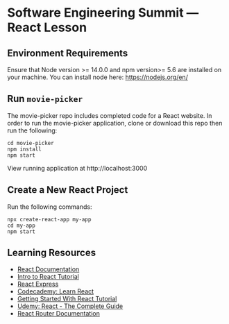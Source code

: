 # Software Engineering Summit — React Lesson

## Environment Requirements
Ensure that Node version >= 14.0.0 and npm version>= 5.6 are installed on your machine. You can install node here: https://nodejs.org/en/

## Run `movie-picker`
The movie-picker repo includes completed code for a React website. In order to run the movie-picker application, clone or download this repo then run the following:

```cd SES-React-Lesson
cd movie-picker
npm install
npm start
```

View running application at http://localhost:3000

## Create a New React Project
Run the following commands:

```
npx create-react-app my-app
cd my-app
npm start
```

## Learning Resources

- [React Documentation](https://reactjs.org/docs/getting-started.html)
- [Intro to React Tutorial](https://reactjs.org/tutorial/tutorial.html)
- [React Express](https://www.react.express/)
- [Codecademy: Learn React](https://www.codecademy.com/learn/react-101)
- [Getting Started With React Tutorial](https://developer.mozilla.org/en-US/docs/Learn/Tools_and_testing/Client-side_JavaScript_frameworks/React_getting_started)
- [Udemy: React - The Complete Guide](https://www.udemy.com/course/react-the-complete-guide-incl-redux/)
- [React Router Documentation](https://reactrouter.com/docs/en/v6)